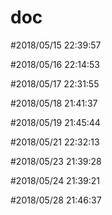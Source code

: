 # doc

#2018/05/15 22:39:57 

#2018/05/16 22:14:53 

#2018/05/17 22:31:55 

#2018/05/18 21:41:37 

#2018/05/19 21:45:44 

#2018/05/21 22:32:13 

#2018/05/23 21:39:28 

#2018/05/24 21:39:21 

#2018/05/28 21:46:37 

